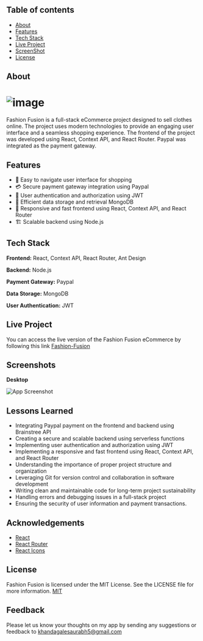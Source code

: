 ## Table of contents

* [About](#About)
* [Features](#Features)
* [Tech Stack](#Tech-Stack)
* [Live Project](#Live-Project)
* [ScreenShot](#ScreenShots)
* [License](#License)

## About
#  ![image](https://github.com/Khandagale-Saurabh/fashionfusion-frontend-team2-nitish/assets/59130610/fff642da-a5fa-4b66-9f91-c0902d64cda0) 
Fashion Fusion is a full-stack eCommerce project designed to sell clothes online. The project uses modern technologies to provide an engaging user interface and a seamless shopping experience. The frontend of the project was developed using React, Context API, and React Router. Paypal was integrated as the payment gateway.

## Features
- 📱 Easy to navigate user interface for shopping
- 💳 Secure payment gateway integration using Paypal 
- 🔐 User authentication and authorization using JWT 
- 📝 Efficient data storage and retrieval MongoDB 
- 📲 Responsive and fast frontend using React, Context API, and React Router
- 🏗️ Scalable backend using Node.js


## Tech Stack

**Frontend:** React, Context API, React Router, Ant Design

**Backend:** Node.js

**Payment Gateway:** Paypal

**Data Storage:** MongoDB

**User Authentication:** JWT
## Live Project

You can access the live version of the Fashion Fusion  eCommerce by following this link [Fashion-Fusion](https://fashionfusion-frontend-team2-nitish.vercel.app/)


## Screenshots

**Desktop**

![App Screenshot](https://static-sellercentral.shopperr.in/images/supplier/607e8d9394c4c6938baa94cd/2023/21/1679030639096VhnOwi.png)
## Lessons Learned

- Integrating Paypal payment on the frontend and backend using Brainstree API
- Creating a secure and scalable backend using serverless functions
- Implementing user authentication and authorization using JWT
- Implementing a responsive and fast frontend using React, Context API, and React Router
- Understanding the importance of proper project structure and organization
- Leveraging Git for version control and collaboration in software development
- Writing clean and maintainable code for long-term project sustainability
- Handling errors and debugging issues in a full-stack project
- Ensuring the security of user information and payment transactions.


## Acknowledgements
- [React](https://beta.reactjs.org/)
- [React Router](https://reactrouter.com/en/main)
- [React Icons](https://react-icons.github.io/react-icons)

## License
Fashion Fusion is licensed under the MIT License. See the LICENSE file for more information.
[MIT](https://choosealicense.com/licenses/mit/)



## Feedback

Please let us know your thoughts on my app by sending any suggestions or feedback to khandagalesaurabh5@gmail.com

